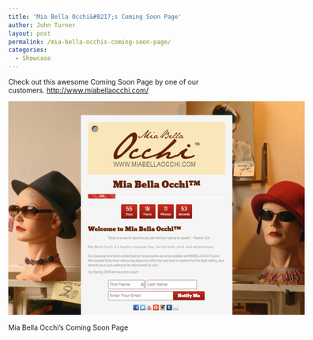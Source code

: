 ```yaml
---
title: 'Mia Bella Occhi&#8217;s Coming Soon Page'
author: John Turner
layout: post
permalink: /mia-bella-occhis-coming-soon-page/
categories:
  - Showcase
---
```

Check out this awesome Coming Soon Page by one of our customers. <a href="http://www.miabellaocchi.com/" target="_blank">http://www.miabellaocchi.com/</a>

<div id="attachment_653" style="width: 610px" class="wp-caption alignnone">
  <a href="/wp-content/uploads/2014/03/miabellaocchi-coming-soon-page.png"><img class="size-large wp-image-653" alt="Mia Bella Occhi's Coming Soon Page" src="/wp-content/uploads/2014/03/miabellaocchi-coming-soon-page-600x432.png" width="600" height="432" /></a>

  <p class="wp-caption-text">
    Mia Bella Occhi&#8217;s Coming Soon Page
  </p>
</div>
